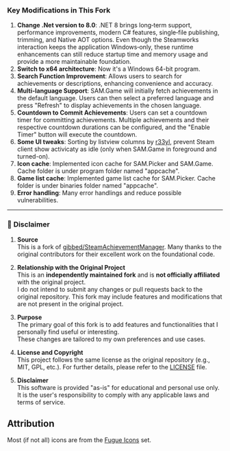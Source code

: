 ### **Key Modifications in This Fork**

1. **Change .Net version to 8.0**: .NET 8 brings long‑term support, performance improvements, modern C# features, single‑file publishing, trimming, and Native AOT options. Even though the Steamworks interaction keeps the application Windows‑only, these runtime enhancements can still reduce startup time and memory usage and provide a more maintainable foundation.
2. **Switch to x64 architecture**: Now it's a Windows 64-bit program.
3. **Search Function Improvement**: Allows users to search for achievements or descriptions, enhancing convenience and accuracy.  
4. **Multi-language Support**: SAM.Game will initially fetch achievements in the default language. Users can then select a preferred language and press "Refresh" to display achievements in the chosen language.  
5. **Countdown to Commit Achievements**: Users can set a countdown timer for committing achievements. Multiple achievements and their respective countdown durations can be configured, and the "Enable Timer" button will execute the countdown.
6. **Some UI tweaks**: Sorting by listview columns by [r33yl](https://github.com/r33yl), prevent Steam client show activicaty as idle (only when SAM.Game in foreground and turned-on).  
7. **Icon cache**: Implemented icon cache for SAM.Picker and SAM.Game. Cache folder is under program folder named "appcache".  
8. **Game list cache**: Implemented game list cache for SAM.Picker. Cache folder is under binaries folder named "appcache".  
9. **Error handling**: Many error handlings and reduce possible vulnerabilities.  

---

### 📝 **Disclaimer**

1. **Source**  
   This is a fork of [gibbed/SteamAchievementManager](https://github.com/gibbed/SteamAchievementManager). Many thanks to the original contributors for their excellent work on the foundational code.  

2. **Relationship with the Original Project**  
   This is an **independently maintained fork** and is **not officially affiliated** with the original project.  
   I do not intend to submit any changes or pull requests back to the original repository. This fork may include features and modifications that are not present in the original project.

3. **Purpose**  
   The primary goal of this fork is to add features and functionalities that I personally find useful or interesting.  
   These changes are tailored to my own preferences and use cases.

4. **License and Copyright**  
   This project follows the same license as the original repository (e.g., MIT, GPL, etc.). For further details, please refer to the [LICENSE](LICENSE) file.  

5. **Disclaimer**  
   This software is provided "as-is" for educational and personal use only.  
   It is the user's responsibility to comply with any applicable laws and terms of service.

## Attribution

Most (if not all) icons are from the [Fugue Icons](https://p.yusukekamiyamane.com/) set.  
